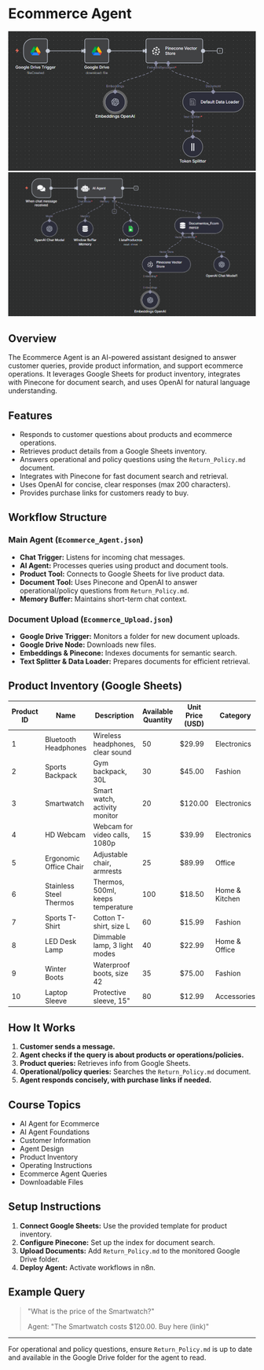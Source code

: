 # Ecommerce Agent

![Ecommerce Agent Upload Cover](./images/ecommerce-upload.png)
![Ecommerce Agent Main Cover](./images/ecommerce-agent.png)

## Overview

The Ecommerce Agent is an AI-powered assistant designed to answer customer queries, provide product information, and support ecommerce operations. It leverages Google Sheets for product inventory, integrates with Pinecone for document search, and uses OpenAI for natural language understanding.

## Features

- Responds to customer questions about products and ecommerce operations.
- Retrieves product details from a Google Sheets inventory.
- Answers operational and policy questions using the `Return_Policy.md` document.
- Integrates with Pinecone for fast document search and retrieval.
- Uses OpenAI for concise, clear responses (max 200 characters).
- Provides purchase links for customers ready to buy.

## Workflow Structure

### Main Agent (`Ecommerce_Agent.json`)

- **Chat Trigger:** Listens for incoming chat messages.
- **AI Agent:** Processes queries using product and document tools.
- **Product Tool:** Connects to Google Sheets for live product data.
- **Document Tool:** Uses Pinecone and OpenAI to answer operational/policy questions from `Return_Policy.md`.
- **Memory Buffer:** Maintains short-term chat context.

### Document Upload (`Ecommerce_Upload.json`)

- **Google Drive Trigger:** Monitors a folder for new document uploads.
- **Google Drive Node:** Downloads new files.
- **Embeddings & Pinecone:** Indexes documents for semantic search.
- **Text Splitter & Data Loader:** Prepares documents for efficient retrieval.

## Product Inventory (Google Sheets)

| Product ID | Name                    | Description                       | Available Quantity | Unit Price (USD) | Category       |
| ---------- | ----------------------- | --------------------------------- | ------------------ | ---------------- | -------------- |
| 1          | Bluetooth Headphones    | Wireless headphones, clear sound  | 50                 | $29.99           | Electronics    |
| 2          | Sports Backpack         | Gym backpack, 30L                 | 30                 | $45.00           | Fashion        |
| 3          | Smartwatch              | Smart watch, activity monitor     | 20                 | $120.00          | Electronics    |
| 4          | HD Webcam               | Webcam for video calls, 1080p     | 15                 | $39.99           | Electronics    |
| 5          | Ergonomic Office Chair  | Adjustable chair, armrests        | 25                 | $89.99           | Office         |
| 6          | Stainless Steel Thermos | Thermos, 500ml, keeps temperature | 100                | $18.50           | Home & Kitchen |
| 7          | Sports T-Shirt          | Cotton T-shirt, size L            | 60                 | $15.99           | Fashion        |
| 8          | LED Desk Lamp           | Dimmable lamp, 3 light modes      | 40                 | $22.99           | Home & Office  |
| 9          | Winter Boots            | Waterproof boots, size 42         | 35                 | $75.00           | Fashion        |
| 10         | Laptop Sleeve           | Protective sleeve, 15"            | 80                 | $12.99           | Accessories    |

## How It Works

1. **Customer sends a message.**
2. **Agent checks if the query is about products or operations/policies.**
3. **Product queries:** Retrieves info from Google Sheets.
4. **Operational/policy queries:** Searches the `Return_Policy.md` document.
5. **Agent responds concisely, with purchase links if needed.**

## Course Topics

- AI Agent for Ecommerce
- AI Agent Foundations
- Customer Information
- Agent Design
- Product Inventory
- Operating Instructions
- Ecommerce Agent Queries
- Downloadable Files

## Setup Instructions

1. **Connect Google Sheets:** Use the provided template for product inventory.
2. **Configure Pinecone:** Set up the index for document search.
3. **Upload Documents:** Add `Return_Policy.md` to the monitored Google Drive folder.
4. **Deploy Agent:** Activate workflows in n8n.

## Example Query

> "What is the price of the Smartwatch?"
>
> Agent: "The Smartwatch costs $120.00. Buy here (link)"

---

For operational and policy questions, ensure `Return_Policy.md` is up to date and available in the Google Drive folder for the agent to read.
